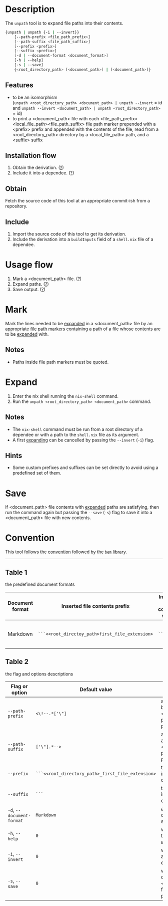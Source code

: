 # Description

The `unpath` tool is to expand file paths into their contents.

```sh
{unpath | unpath {-i | --invert}}
    [--path-prefix <file_path_prefix>]
    [--path-suffix <file_path_suffix>]
    [--prefix <prefix>]
    [--suffix <prefix>]
    [-d | --document-format <document_format>]
    [-h | --help]
    [-s | --save]
    {<root_directory_path> [<document_path>] | [<document_path>]}
```

## Features

- to be an isomorphism\
(`unpath <root_directory_path> <document_path> | unpath --invert` = id\
and `unpath --invert <document_path> | unpath <root_directory_path>` = id)
- to print a \<document\_path\> file
with each \<file\_path\_prefix\>\<local\_file\_path\>\<file\_path\_suffix\> file path marker
prepended
with a \<prefix\> prefix
and appended
with the contents
of the file,
read
from a \<root\_directory\_path\> directory
by a \<local\_file\_path\> path,
and a \<suffix\> suffix

## Installation flow

1. Obtain the derivation. ([?](#obtain))
2. Include it into a dependee. ([?](#include))

## Obtain

Fetch the source code of this tool
at an appropriate commit-ish from a repository.

## Include

1. Import the source code of this tool to get its derivation.
2. Include the derivation
into a `buildInputs` field of a `shell.nix` file of a dependee.

# Usage flow

1. Mark a \<document\_path\> file. ([?](#mark))
2. Expand paths. ([?](#expand))
3. Save output. ([?](#save))

# Mark

Mark the lines needed to be [expanded](#expand)
in a \<document\_path\> file by an appropriate [file path markers](#table-1)
containing a path  of a file
whose contents are to be [expanded](#expand) with.

## Notes

- Paths inside file path markers must be quoted.

# Expand

1. Enter the nix shell running the `nix-shell` command.
2. Run the `unpath <root_directory_path> <document_path>` command.

## Notes

- The `nix-shell` command must be run from a root directory of a dependee
or with a path to the `shell.nix` file as its argument.
- A first [expanding](#expand) can be cancelled
by passing the `--invert` (`-i`) flag.

## Hints

- Some custom prefixes and suffixes can be set directly
to avoid using a predefined set of them.

# Save

If \<document\_path\> file contents
with [expanded](#expand) paths are satisfying,
then run the command
again
but passing the `--save` (`-s`) flag
to save it into a \<document\_path\> file
with new contents.

# Convention

This tool follows the [convention](https://github.com/monadosquito/bem#convention)
followed by the [`bem` library](https://github.com/monadosquito/bem).

---

## Table 1

the predefined document formats

|Document format|Inserted file contents prefix                    |Inserted file contents suffix |Path markers                                                  |
|---------------|-------------------------------------------------|------------------------------|--------------------------------------------------------------|
|Markdown       |` ```<<root_directoy_path>first_file_extension> `|` ``` `                       |`<!-- "<local_file_path>" -->`, `<!-- '<local_file_path>' -->`|

## Table 2

the flag and options descriptions

|Flag or option           |Default value                                      |Description                                                                   |
|-------------------------|---------------------------------------------------|------------------------------------------------------------------------------|
|`--path-prefix`          |`<\!--.*['\"]`                                     |a search pattern before a \<local\_file\_path\> path inside a file path marker|
|`--path-suffix`          |`['\"].*-->`                                       |a search pattern after a \<local\_file\_path\> path inside a file path marker |
|`--prefix`               |` ```<<root_directory_path>_first_file_extension> `|text to prepend to inserted file contents                                     |
|`--suffix`               |` ``` `                                            |text to append to inserted file contents                                      |
|`-d`, `--document-format`|`Markdown`                                         |a predefined set of prefixes and suffixes to use                              |
|`-h`, `--help`           |`0`                                                |whether to print the help message and then exit                               |
|`-i`, `--invert`         |`0`                                                |whether to cancel a previous expanding                                        |
|`-s`, `--save`           |`0`                                                |whether to save output into a \<document\_path\> file instead of printing it  |
